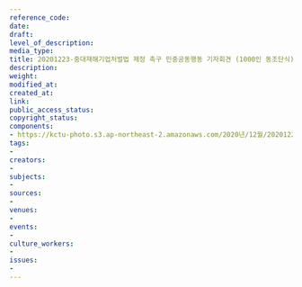 ```yaml
---
reference_code: 
date: 
draft: 
level_of_description: 
media_type: 
title: 20201223-중대재해기업처벌법 제정 촉구 민중공동행동 기자회견 (1000인 동조단식)
description: 
weight: 
modified_at: 
created_at: 
link: 
public_access_status: 
copyright_status: 
components:
- https://kctu-photo.s3.ap-northeast-2.amazonaws.com/2020년/12월/20201223-중대재해기업처벌법+제정+촉구+민중공동행동+기자회견+(1000인+동조단식)/_1DX4619.jpg
tags:
- 
creators:
- 
subjects:
- 
sources:
- 
venues:
- 
events:
- 
culture_workers:
- 
issues:
- 
---
```

